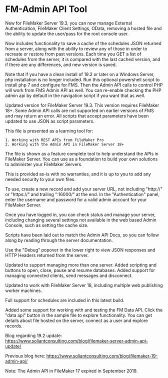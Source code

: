 FM-Admin API Tool
=================

New for FileMaker Server 19.3, you can now manage External Authentication, FileMaker Client Settings, OData, removing a hosted file and the ability to update the user/pass for the root console user.

Now includes functionality to save a cache of the schedules JSON returned from a server, along with the ability to review any of those in order to recreate or restore from past versions. Each time you GET a list of schedules from the server, it is compared with the last cached version, and if there are any differences, and new version is saved.

Note that if you have a clean install of 19.2 or later on a Windows Server, php installation is no longer included. Run this optional powershell script to install php 7 and configure for FMS. Then the Admin API calls to control PHP will work from FMS Admin API as well. You can re-enable checking the PHP admin api by default in the navigation script if you want that as well.

Updated version for FileMaker Server 19.3. This version requires FileMaker 18+. Some Admin API calls are not supported on earlier versions of FMS and may return an error. All scripts that accept parameters have been updated to use JSON as script parameters.

This file is presented as a learning tool for:

    1. Working with REST APIs from FileMaker Pro
    2. Working with the Admin API in FileMaker Server 18+

The file is shown as a feature complete tool to help understand the APIs in FileMaker Server. You can use as a foundation to build your own solutions to administer your FileMaker Servers.

This is provided as-is with no warranties, and it is up to you to add any needed security to your own files.

To use, create a new record and add your server URL, not including "http://" or "https://" and trailing ":16000/" at the end. In the "Authentication" panel, enter the username and password for a valid admin account for your FileMaker Server.

Once you have logged in, you can check status and manage your server, including changing several settings not available in the web based Admin Console, such as setting the cache size.

Scripts have been laid out to match the Admin API Docs, so you can follow along by reading through the server documentation.

Use the "Debug" popover in the lower right to view JSON responses and HTTP Headers returned from the server.

Updated to support managing more than one server. Added scripting and buttons to open, close, pause and resume databases. Added support for managing connected clients, send messages and disconnect.

Updated to work with FileMaker Server 18, including multiple web publishing worker machines.

Full support for schedules are included in this latest build.

Added some support for working with and testing the FM Data API. Click the "data api" button in the sample file to explore functionality. You can get details about file hosted on the server, connect as a user and explore records.

Blog regarding 19.2 update: <a href="https://www.soliantconsulting.com/blog/filemaker-server-admin-api-update/">https://www.soliantconsulting.com/blog/filemaker-server-admin-api-update/</a>

Previous blog here: <a href="https://www.soliantconsulting.com/blog/filemaker-19-admin-api/">https://www.soliantconsulting.com/blog/filemaker-19-admin-api/</a>


Note: The Admin API in FileMaker 17 expired in September 2019.
